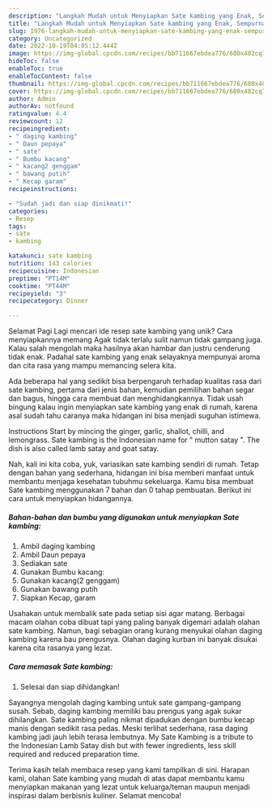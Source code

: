 ```yaml
---
description: "Langkah Mudah untuk Menyiapkan Sate kambing yang Enak, Sempurna"
title: "Langkah Mudah untuk Menyiapkan Sate kambing yang Enak, Sempurna"
slug: 1976-langkah-mudah-untuk-menyiapkan-sate-kambing-yang-enak-sempurna
category: Uncategorized
date: 2022-10-19T04:05:12.444Z
image: https://img-global.cpcdn.com/recipes/bb711667ebdea776/680x482cq70/sate-kambing-foto-resep-utama.jpg
hideToc: false
enableToc: true
enableTocContent: false
thumbnail: https://img-global.cpcdn.com/recipes/bb711667ebdea776/680x482cq70/sate-kambing-foto-resep-utama.jpg
cover: https://img-global.cpcdn.com/recipes/bb711667ebdea776/680x482cq70/sate-kambing-foto-resep-utama.jpg
author: Admin
authorAv: notfound
ratingvalue: 4.4
reviewcount: 12
recipeingredient:
- " daging kambing"
- " Daun pepaya"
- " sate"
- " Bumbu kacang"
- " kacang2 genggam"
- " bawang putih"
- " Kecap garam"
recipeinstructions:

- "Sudah jadi dan siap dinikmati!"
categories:
- Resep
tags:
- sate
- kambing

katakunci: sate kambing 
nutrition: 143 calories
recipecuisine: Indonesian
preptime: "PT14M"
cooktime: "PT44M"
recipeyield: "3"
recipecategory: Dinner

---
```



Selamat Pagi Lagi mencari ide resep sate kambing yang unik? Cara menyiapkannya memang Agak tidak terlalu sulit namun tidak gampang juga. Kalau salah mengolah maka hasilnya akan hambar dan justru cenderung tidak enak. Padahal sate kambing yang enak selayaknya mempunyai aroma dan cita rasa yang mampu memancing selera kita.


Ada beberapa hal yang sedikit bisa berpengaruh terhadap kualitas rasa dari sate kambing, pertama dari jenis bahan, kemudian pemilihan bahan segar dan bagus, hingga cara membuat dan menghidangkannya. Tidak usah bingung kalau ingin menyiapkan sate kambing yang enak di rumah, karena asal sudah tahu caranya maka hidangan ini bisa menjadi suguhan istimewa.

Instructions Start by mincing the ginger, garlic, shallot, chilli, and lemongrass. Sate kambing is the Indonesian name for &#34; mutton satay &#34;. The dish is also called lamb satay and goat satay.


Nah, kali ini kita coba, yuk, variasikan sate kambing sendiri di rumah. Tetap dengan bahan yang sederhana, hidangan ini bisa memberi manfaat untuk membantu menjaga kesehatan tubuhmu sekeluarga. Kamu bisa membuat Sate kambing menggunakan 7 bahan dan 0 tahap pembuatan. Berikut ini cara untuk menyiapkan hidangannya.

<!--inarticleads1-->

##### Bahan-bahan dan bumbu yang digunakan untuk menyiapkan Sate kambing:

1. Ambil  daging kambing
1. Ambil  Daun pepaya
1. Sediakan  sate
1. Gunakan  Bumbu kacang:
1. Gunakan  kacang(2 genggam)
1. Gunakan  bawang putih
1. Siapkan  Kecap, garam


Usahakan untuk membalik sate pada setiap sisi agar matang. Berbagai macam olahan coba dibuat tapi yang paling banyak digemari adalah olahan sate kambing. Namun, bagi sebagian orang kurang menyukai olahan daging kambing karena bau prengusnya. Olahan daging kurban ini banyak disukai karena cita rasanya yang lezat. 

<!--inarticleads2-->

##### Cara memasak Sate kambing:


1. Selesai dan siap dihidangkan!

Sayangnya mengolah daging kambing untuk sate gampang-gampang susah. Sebab, daging kambing memiliki bau prengus yang agak sukar dihilangkan. Sate kambing paling nikmat dipadukan dengan bumbu kecap manis dengan sedikit rasa pedas. Meski terlihat sederhana, rasa daging kambing jadi jauh lebih terasa lembutnya. My Sate Kambing is a tribute to the Indonesian Lamb Satay dish but with fewer ingredients, less skill required and reduced preparation time. 

Terima kasih telah membaca resep yang kami tampilkan di sini. Harapan kami, olahan Sate kambing yang mudah di atas dapat membantu kamu menyiapkan makanan yang lezat untuk keluarga/teman maupun menjadi inspirasi dalam berbisnis kuliner. Selamat mencoba!
